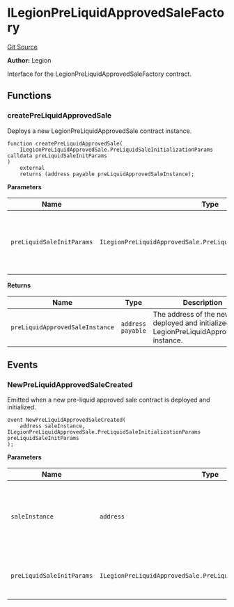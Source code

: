 # ILegionPreLiquidApprovedSaleFactory
[Git Source](https://github.com/Legion-Team/legion-protocol-contracts/blob/8b23239dfc702a4510efb5dd06fb67719eb5eab0/src/interfaces/factories/ILegionPreLiquidApprovedSaleFactory.sol)

**Author:**
Legion

Interface for the LegionPreLiquidApprovedSaleFactory contract.


## Functions
### createPreLiquidApprovedSale

Deploys a new LegionPreLiquidApprovedSale contract instance.


```solidity
function createPreLiquidApprovedSale(
    ILegionPreLiquidApprovedSale.PreLiquidSaleInitializationParams calldata preLiquidSaleInitParams
)
    external
    returns (address payable preLiquidApprovedSaleInstance);
```
**Parameters**

|Name|Type|Description|
|----|----|-----------|
|`preLiquidSaleInitParams`|`ILegionPreLiquidApprovedSale.PreLiquidSaleInitializationParams`|The initialization parameters for the pre-liquid approved sale.|

**Returns**

|Name|Type|Description|
|----|----|-----------|
|`preLiquidApprovedSaleInstance`|`address payable`|The address of the newly deployed and initialized LegionPreLiquidApprovedSale instance.|


## Events
### NewPreLiquidApprovedSaleCreated
Emitted when a new pre-liquid approved sale contract is deployed and initialized.


```solidity
event NewPreLiquidApprovedSaleCreated(
    address saleInstance, ILegionPreLiquidApprovedSale.PreLiquidSaleInitializationParams preLiquidSaleInitParams
);
```

**Parameters**

|Name|Type|Description|
|----|----|-----------|
|`saleInstance`|`address`|The address of the newly deployed pre-liquid approved sale contract.|
|`preLiquidSaleInitParams`|`ILegionPreLiquidApprovedSale.PreLiquidSaleInitializationParams`|The pre-liquid sale initialization parameters used.|

